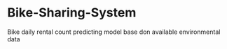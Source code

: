 # Bike-Sharing-System

Bike daily rental count predicting model base don available environmental data
